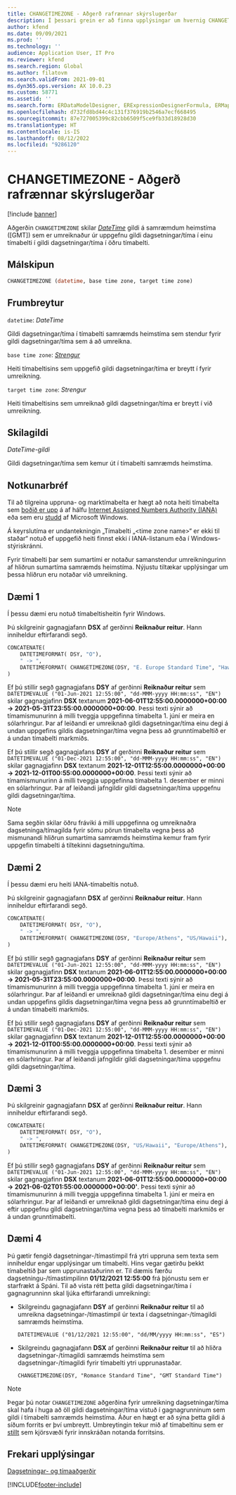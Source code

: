 ```yaml
---
title: CHANGETIMEZONE - Aðgerð rafrænnar skýrslugerðar
description: Í þessari grein er að finna upplýsingar um hvernig CHANGETIMEZONE -aðgerð rafrænnar skýrslugerðar (ER) er notuð.
author: kfend
ms.date: 09/09/2021
ms.prod: ''
ms.technology: ''
audience: Application User, IT Pro
ms.reviewer: kfend
ms.search.region: Global
ms.author: filatovm
ms.search.validFrom: 2021-09-01
ms.dyn365.ops.version: AX 10.0.23
ms.custom: 58771
ms.assetid: ''
ms.search.form: ERDataModelDesigner, ERExpressionDesignerFormula, ERMappedFormatDesigner, ERModelMappingDesigner
ms.openlocfilehash: d732fd8bd44c4c131f376919b2546a7ecf668495
ms.sourcegitcommit: 87e727005399c82cbb6509f5ce9fb33d18928d30
ms.translationtype: HT
ms.contentlocale: is-IS
ms.lasthandoff: 08/12/2022
ms.locfileid: "9286120"
---
```

# <a name="changetimezone-er-function"></a>CHANGETIMEZONE - Aðgerð rafrænnar skýrslugerðar

[!include [banner](../includes/banner.md)]

Aðgerðin `CHANGETIMEZONE` skilar *[DateTime](er-formula-supported-data-types-primitive.md#datetime)* gildi á samræmdum heimstíma (\[GMT\]) sem er umreiknaður úr uppgefnu gildi dagsetningar/tíma í einu tímabelti í gildi dagsetningar/tíma í öðru tímabelti.

## <a name="syntax"></a>Málskipun

```vb
CHANGETIMEZONE (datetime, base time zone, target time zone)
```

## <a name="arguments"></a>Frumbreytur

`datetime`: *DateTime*

Gildi dagsetningar/tíma í tímabelti samræmds heimstíma sem stendur fyrir gildi dagsetningar/tíma sem á að umreikna.

`base time zone`: *[Strengur](er-formula-supported-data-types-primitive.md#string)*

Heiti tímabeltisins sem uppgefið gildi dagsetningar/tíma er breytt í fyrir umreikning.

`target time zone`: *Strengur*

Heiti tímabeltisins sem umreiknað gildi dagsetningar/tíma er breytt í við umreikning.

## <a name="return-values"></a>Skilagildi

*DateTime-gildi*

Gildi dagsetningar/tíma sem kemur út í tímabelti samræmds heimstíma.

## <a name="usage-notes"></a>Notkunarbréf

Til að tilgreina uppruna- og marktímabelta er hægt að nota heiti tímabelta sem [boðið er upp](https://data.iana.org/time-zones/releases/) á af hálfu [Internet Assigned Numbers Authority (IANA)](https://www.iana.org/) eða sem eru [studd](/windows-hardware/manufacture/desktop/default-time-zones) af Microsoft Windows.

Á keyrslutíma er undantekningin „Tímabelti „\<time zone name\>“ er ekki til staðar“ notuð ef uppgefið heiti finnst ekki í IANA-listanum eða í Windows-stýriskránni.

Fyrir tímabelti þar sem sumartími er notaður samanstendur umreikningurinn af hliðrun sumartíma samræmds heimstíma. Nýjustu tiltækar upplýsingar um þessa hliðrun eru notaðar við umreikning.

## <a name="example-1"></a>Dæmi 1

Í þessu dæmi eru notuð tímabeltisheitin fyrir Windows.

Þú skilgreinir gagnagjafann **DSX** af gerðinni **Reiknaður reitur**. Hann inniheldur eftirfarandi segð.

```vb
CONCATENATE(
    DATETIMEFORMAT( DSY, "O"), 
    " -> ", 
    DATETIMEFORMAT( CHANGETIMEZONE(DSY, "E. Europe Standard Time", "Hawaiian Standard Time"), "O")
)
```

Ef þú stillir segð gagnagjafans **DSY** af gerðinni **Reiknaður reitur** sem `DATETIMEVALUE ("01-Jun-2021 12:55:00", "dd-MMM-yyyy HH:mm:ss", "EN")` skilar gagnagjafinn **DSX** textanum **2021-06-01T12:55:00.0000000+00:00 -> 2021-05-31T23:55:00.0000000+00:00**. Þessi texti sýnir að tímamismunurinn á milli tveggja uppgefinna tímabelta 1. júní er meira en sólarhringur. Þar af leiðandi er umreiknað gildi dagsetningar/tíma einu degi á undan uppgefins gildis dagsetningar/tíma vegna þess að grunntímabeltið er á undan tímabelti markmiðs.

Ef þú stillir segð gagnagjafans **DSY** af gerðinni **Reiknaður reitur** sem `DATETIMEVALUE ("01-Dec-2021 12:55:00", "dd-MMM-yyyy HH:mm:ss", "EN")` skilar gagnagjafinn **DSX** textanum **2021-12-01T12:55:00.0000000+00:00 -> 2021-12-01T00:55:00.0000000+00:00**. Þessi texti sýnir að tímamismunurinn á milli tveggja uppgefinna tímabelta 1. desember er minni en sólarhringur. Þar af leiðandi jafngildir gildi dagsetningar/tíma uppgefnu gildi dagsetningar/tíma.

> [!NOTE]
> Sama segðin skilar öðru fráviki á milli uppgefinna og umreiknaðra dagsetninga/tímagilda fyrir sömu pörun tímabelta vegna þess að mismunandi hliðrun sumartíma samræmds heimstíma kemur fram fyrir uppgefin tímabelti á tiltekinni dagsetningu/tíma.

## <a name="example-2"></a>Dæmi 2

Í þessu dæmi eru heiti IANA-tímabeltis notuð.

Þú skilgreinir gagnagjafann **DSX** af gerðinni **Reiknaður reitur**. Hann inniheldur eftirfarandi segð.

```vb
CONCATENATE(
    DATETIMEFORMAT( DSY, "O"), 
    " -> ", 
    DATETIMEFORMAT( CHANGETIMEZONE(DSY, "Europe/Athens", "US/Hawaii"), "O")
)
```

Ef þú stillir segð gagnagjafans **DSY** af gerðinni **Reiknaður reitur** sem `DATETIMEVALUE ("01-Jun-2021 12:55:00", "dd-MMM-yyyy HH:mm:ss", "EN")` skilar gagnagjafinn **DSX** textanum **2021-06-01T12:55:00.0000000+00:00 -> 2021-05-31T23:55:00.0000000+00:00**. Þessi texti sýnir að tímamismunurinn á milli tveggja uppgefinna tímabelta 1. júní er meira en sólarhringur. Þar af leiðandi er umreiknað gildi dagsetningar/tíma einu degi á undan uppgefins gildis dagsetningar/tíma vegna þess að grunntímabeltið er á undan tímabelti markmiðs.

Ef þú stillir segð gagnagjafans **DSY** af gerðinni **Reiknaður reitur** sem `DATETIMEVALUE ("01-Dec-2021 12:55:00", "dd-MMM-yyyy HH:mm:ss", "EN")` skilar gagnagjafinn **DSX** textanum **2021-12-01T12:55:00.0000000+00:00 -> 2021-12-01T00:55:00.0000000+00:00**. Þessi texti sýnir að tímamismunurinn á milli tveggja uppgefinna tímabelta 1. desember er minni en sólarhringur. Þar af leiðandi jafngildir gildi dagsetningar/tíma uppgefnu gildi dagsetningar/tíma.

## <a name="example-3"></a>Dæmi 3

Þú skilgreinir gagnagjafann **DSX** af gerðinni **Reiknaður reitur**. Hann inniheldur eftirfarandi segð.

```vb
CONCATENATE(
    DATETIMEFORMAT( DSY, "O"), 
    " -> ", 
    DATETIMEFORMAT( CHANGETIMEZONE(DSY, "US/Hawaii", "Europe/Athens"), "O")
)
```

Ef þú stillir segð gagnagjafans **DSY** af gerðinni **Reiknaður reitur** sem `DATETIMEVALUE ("01-Jun-2021 12:55:00", "dd-MMM-yyyy HH:mm:ss", "EN")` skilar gagnagjafinn **DSX** textanum **2021-06-01T12:55:00.0000000+00:00 -> 2021-06-02T01:55:00.0000000+00:00'**. Þessi texti sýnir að tímamismunurinn á milli tveggja uppgefinna tímabelta 1. júní er meira en sólarhringur. Þar af leiðandi er umreiknað gildi dagsetningar/tíma einu degi á eftir uppgefnu gildi dagsetningar/tíma vegna þess að tímabelti markmiðs er á undan grunntímabelti.

## <a name="example-4"></a>Dæmi 4

Þú gætir fengið dagsetningar-/tímastimpil frá ytri uppruna sem texta sem inniheldur engar upplýsingar um tímabelti. Hins vegar gætirðu þekkt tímabeltið þar sem upprunastaðurinn er. Til dæmis færðu dagsetningu-/tímastimpilinn **01/12/2021 12:55:00** frá þjónustu sem er starfrækt á Spáni. Til að vista rétt þetta gildi dagsetningar/tíma í gagnagrunninn skal ljúka eftirfarandi umreikningi:

- Skilgreindu gagnagjafann **DSY** af gerðinni **Reiknaður reitur** til að umreikna dagsetningar-/tímastimpil úr texta í dagsetningar-/tímagildi samræmds heimstíma.

    `DATETIMEVALUE ("01/12/2021 12:55:00", "dd/MM/yyyy HH:mm:ss", "ES")`

- Skilgreindu gagnagjafann **DSX** af gerðinni **Reiknaður reitur** til að hliðra dagsetningar-/tímagildi samræmds heimstíma sem dagsetningar-/tímagildi fyrir tímabelti ytri upprunastaðar.

    `CHANGETIMEZONE(DSY, "Romance Standard Time", "GMT Standard Time")`

> [!NOTE]
> Þegar þú notar `CHANGETIMEZONE` aðgerðina fyrir umreikning dagsetningar/tíma skal hafa í huga að öll gildi dagsetningar/tíma vistuð í gagnagrunninum sem gildi í tímabelti samræmds heimstíma. Áður en hægt er að sýna þetta gildi á síðum forrits er því umbreytt. Umbreytingin tekur mið af tímabeltinu sem er [stillt](../../fin-ops/organization-administration/tasks/set-users-preferred-time-zone.md) sem kjörsvæði fyrir innskráðan notanda forritsins.

## <a name="additional-resources"></a>Frekari upplýsingar

[Dagsetningar- og tímaaðgerðir](er-functions-category-datetime.md)

[!INCLUDE[footer-include](../../../includes/footer-banner.md)]
